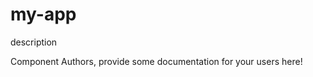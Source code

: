 my-app
===============================================
description

Component Authors, provide some documentation for your users here!